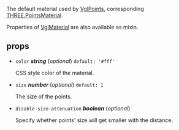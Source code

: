 The default material used by [VglPoints](vgl-points),
corresponding [THREE.PointsMaterial](https://threejs.org/docs/index.html#api/materials/PointsMaterial).

Properties of [VglMaterial](vgl-material) are also available as mixin. 

## props 

- `color` ***string*** (*optional*) `default: '#fff'` 

  CSS style color of the material. 

- `size` ***number*** (*optional*) `default: 1` 

  The size of the points. 

- `disable-size-attenuation` ***boolean*** (*optional*) 

  Specify whether points' size will get smaller with the distance. 

